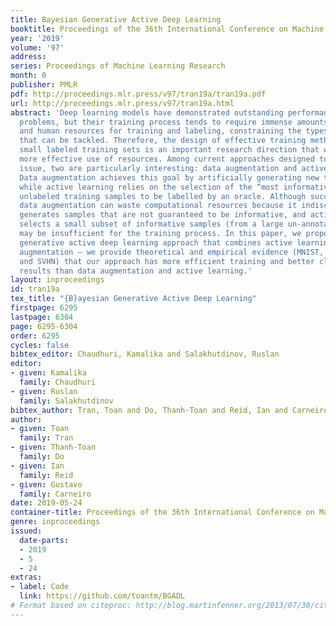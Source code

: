 ```yaml
---
title: Bayesian Generative Active Deep Learning
booktitle: Proceedings of the 36th International Conference on Machine Learning
year: '2019'
volume: '97'
address: 
series: Proceedings of Machine Learning Research
month: 0
publisher: PMLR
pdf: http://proceedings.mlr.press/v97/tran19a/tran19a.pdf
url: http://proceedings.mlr.press/v97/tran19a.html
abstract: 'Deep learning models have demonstrated outstanding performance in several
  problems, but their training process tends to require immense amounts of computational
  and human resources for training and labeling, constraining the types of problems
  that can be tackled. Therefore, the design of effective training methods that require
  small labeled training sets is an important research direction that will allow a
  more effective use of resources. Among current approaches designed to address this
  issue, two are particularly interesting: data augmentation and active learning.
  Data augmentation achieves this goal by artificially generating new training points,
  while active learning relies on the selection of the “most informative” subset of
  unlabeled training samples to be labelled by an oracle. Although successful in practice,
  data augmentation can waste computational resources because it indiscriminately
  generates samples that are not guaranteed to be informative, and active learning
  selects a small subset of informative samples (from a large un-annotated set) that
  may be insufficient for the training process. In this paper, we propose a Bayesian
  generative active deep learning approach that combines active learning with data
  augmentation – we provide theoretical and empirical evidence (MNIST, CIFAR-$\{10,100\}$,
  and SVHN) that our approach has more efficient training and better classification
  results than data augmentation and active learning.'
layout: inproceedings
id: tran19a
tex_title: "{B}ayesian Generative Active Deep Learning"
firstpage: 6295
lastpage: 6304
page: 6295-6304
order: 6295
cycles: false
bibtex_editor: Chaudhuri, Kamalika and Salakhutdinov, Ruslan
editor:
- given: Kamalika
  family: Chaudhuri
- given: Ruslan
  family: Salakhutdinov
bibtex_author: Tran, Toan and Do, Thanh-Toan and Reid, Ian and Carneiro, Gustavo
author:
- given: Toan
  family: Tran
- given: Thanh-Toan
  family: Do
- given: Ian
  family: Reid
- given: Gustavo
  family: Carneiro
date: 2019-05-24
container-title: Proceedings of the 36th International Conference on Machine Learning
genre: inproceedings
issued:
  date-parts:
  - 2019
  - 5
  - 24
extras:
- label: Code
  link: https://github.com/toantm/BGADL
# Format based on citeproc: http://blog.martinfenner.org/2013/07/30/citeproc-yaml-for-bibliographies/
---
```

